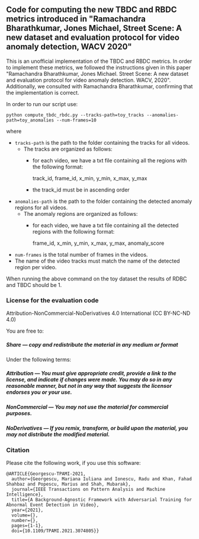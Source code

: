 ## Code for computing the new TBDC and RBDC metrics introduced in "Ramachandra Bharathkumar, Jones Michael, Street Scene: A new dataset and evaluation protocol for video anomaly detection, WACV 2020"

This is an unofficial implementation of the TBDC and RBDC metrics. In order to implement these metrics, we followed the instructions given in this paper "Ramachandra Bharathkumar, Jones Michael. Street Scene: A new dataset and evaluation protocol for video anomaly detection. WACV, 2020". Additionally, we consulted with Ramachandra Bharathkumar, confirming that the implementation is correct.

In order to run our script use: 
```
python compute_tbdc_rbdc.py --tracks-path=toy_tracks --anomalies-path=toy_anomalies --num-frames=10
```
where
- ```tracks-path``` is the path to the folder containing the tracks for all videos.
    - The tracks are organized as follows:
        - for each video, we have a txt file containing all the regions with the following format:
        
            track_id, frame_id, x_min, y_min, x_max, y_max
        
        - the track_id must be in ascending order
- ```anomalies-path``` is the path to the folder containing the detected anomaly regions for all videos.
    - The anomaly regions are organized as follows:
        - for each video, we have a txt file containing all the detected regions with the following format:
        
            frame_id, x_min, y_min, x_max, y_max, anomaly_score
- ```num-frames``` is the total number of frames in the videos.
- The name of the video tracks must match the name of the detected region per video.

When running the above command on the toy dataset the results of RDBC and TBDC should be 1.

### License for the evaluation code
Attribution-NonCommercial-NoDerivatives 4.0 International (CC BY-NC-ND 4.0)

You are free to:

##### Share — copy and redistribute the material in any medium or format

Under the following terms:

##### Attribution — You must give appropriate credit, provide a link to the license, and indicate if changes were made. You may do so in any reasonable manner, but not in any way that suggests the licensor endorses you or your use.

##### NonCommercial — You may not use the material for commercial purposes.

##### NoDerivatives — If you remix, transform, or build upon the material, you may not distribute the modified material.

### Citation
Please cite the following work, if you use this software:
```
@ARTICLE{Georgescu-TPAMI-2021, 
  author={Georgescu, Mariana Iuliana and Ionescu, Radu and Khan, Fahad Shahbaz and Popescu, Marius and Shah, Mubarak}, 
  journal={IEEE Transactions on Pattern Analysis and Machine Intelligence},  
  title={A Background-Agnostic Framework with Adversarial Training for Abnormal Event Detection in Video}, 
  year={2021},
  volume={},
  number={},
  pages={1-1},
  doi={10.1109/TPAMI.2021.3074805}}
```

